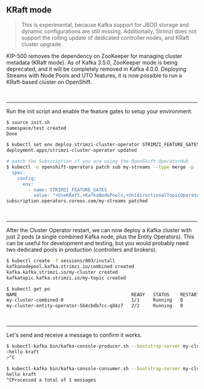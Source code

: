 ## KRaft mode

> This is experimental, because Kafka support for JBOD storage and dynamic configurations are still missing.
> Additionally, Strimzi does not support the rolling update of dedicated controller nodes, and KRaft cluster upgrade.

KIP-500 removes the dependency on ZooKeeper for managing cluster metadata (KRaft mode).
As of Kafka 3.5.0, ZooKeeper mode is being deprecated, and it will be completely removed in Kafka 4.0.0.
Deploying Streams with Node Pools and UTO features, it is now possible to run a KRaft-based cluster on OpenShift.

<br>

---
Run the init script and enable the feature gates to setup your environment.

```sh
$ source init.sh
namespace/test created
Done

$ kubectl set env deploy strimzi-cluster-operator STRIMZI_FEATURE_GATES="+UseKRaft,+KafkaNodePools,+UnidirectionalTopicOperator"
deployment.apps/strimzi-cluster-operator updated

# patch the Subscription if you are using the OpenShift OperatorHub
$ kubectl -n openshift-operators patch sub my-streams --type merge -p '
  spec:
    config:
      env:
        - name: STRIMZI_FEATURE_GATES
          value: "+UseKRaft,+KafkaNodePools,+UnidirectionalTopicOperator"'
subscription.operators.coreos.com/my-streams patched
```

<br>

---
After the Cluster Operator restart, we can now deploy a Kafka cluster with just 2 pods (a single combined Kafka node, plus the Entity Operators).
This can be useful for development and testing, but you would probably need two dedicated pools in production (controllers and brokers).

```sh
$ kubectl create -f sessions/003/install
kafkanodepool.kafka.strimzi.io/combined created
kafka.kafka.strimzi.io/my-cluster created
kafkatopic.kafka.strimzi.io/my-topic created

$ kubectl get po
NAME                                          READY   STATUS    RESTARTS   AGE
my-cluster-combined-0                         1/1     Running   0          3m34s
my-cluster-entity-operator-564cbdb7cc-q84z7   2/2     Running   0          3m
```

<br>

---
Let's send and receive a message to confirm it works.

```sh
$ kubectl-kafka bin/kafka-console-producer.sh --bootstrap-server my-cluster-kafka-bootstrap:9092 --topic my-topic
>hello kraft
>^C

$ kubectl-kafka bin/kafka-console-consumer.sh --bootstrap-server my-cluster-kafka-bootstrap:9092 --topic my-topic --from-beginning
hello kraft
^CProcessed a total of 1 messages
```
